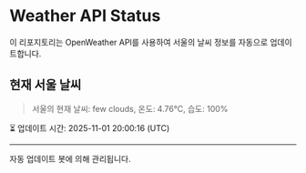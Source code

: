 
# Weather API Status

이 리포지토리는 OpenWeather API를 사용하여 서울의 날씨 정보를 자동으로 업데이트합니다.

## 현재 서울 날씨
> 서울의 현재 날씨: few clouds, 온도: 4.76°C, 습도: 100%

⏳ 업데이트 시간: 2025-11-01 20:00:16 (UTC)

---
자동 업데이트 봇에 의해 관리됩니다.
